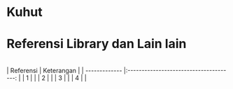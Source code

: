 # Kuhut

<h1> Referensi Library dan Lain lain </h1><br>
| Referensi          | Keterangan                                                             |
| -------------      |:--------------------------------------:                                |
| 1                  |                                                                        |
| 2                  |                                                                        |
| 3                  |                                                                        |
| 4                  |                                                                        |
